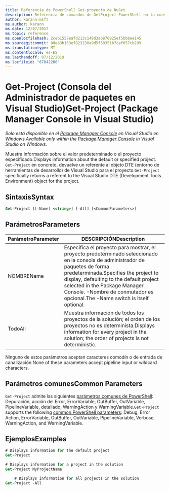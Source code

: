 ```yaml
---
title: Referencia de PowerShell Get-proyecto de NuGet
description: Referencia de comandos de GetProject PowerShell en la consola de administrador de paquetes de NuGet en Visual Studio.
author: karann-msft
ms.author: karann
ms.date: 12/07/2017
ms.topic: reference
ms.openlocfilehash: 2ceb1557eafd213c148d3ab870925ef5bbbee145
ms.sourcegitcommit: 0dea3b153ef823230a9d5f38351b7cef057cb299
ms.translationtype: MT
ms.contentlocale: es-ES
ms.lasthandoff: 07/12/2019
ms.locfileid: "67842280"
---
```

# <a name="get-project-package-manager-console-in-visual-studio"></a><span data-ttu-id="7ffa0-103">Get-Project (Consola del Administrador de paquetes en Visual Studio)</span><span class="sxs-lookup"><span data-stu-id="7ffa0-103">Get-Project (Package Manager Console in Visual Studio)</span></span>

<span data-ttu-id="7ffa0-104">*Solo está disponible en el [Package Manager Console](package-manager-console.md) en Visual Studio en Windows.*</span><span class="sxs-lookup"><span data-stu-id="7ffa0-104">*Available only within the [Package Manager Console](package-manager-console.md) in Visual Studio on Windows.*</span></span>

<span data-ttu-id="7ffa0-105">Muestra información sobre el valor predeterminado o el proyecto especificado.</span><span class="sxs-lookup"><span data-stu-id="7ffa0-105">Displays information about the default or specified project.</span></span> <span data-ttu-id="7ffa0-106">`Get-Project` en concreto, devuelve un referente al objeto DTE (entorno de herramientas de desarrollo) de Visual Studio para el proyecto.</span><span class="sxs-lookup"><span data-stu-id="7ffa0-106">`Get-Project` specifically returns a referent to the Visual Studio DTE (Development Tools Environment) object for the project.</span></span>

## <a name="syntax"></a><span data-ttu-id="7ffa0-107">Sintaxis</span><span class="sxs-lookup"><span data-stu-id="7ffa0-107">Syntax</span></span>

```ps
Get-Project [[-Name] <string>] [-All] [<CommonParameters>]
```

## <a name="parameters"></a><span data-ttu-id="7ffa0-108">Parámetros</span><span class="sxs-lookup"><span data-stu-id="7ffa0-108">Parameters</span></span>

| <span data-ttu-id="7ffa0-109">Parámetro</span><span class="sxs-lookup"><span data-stu-id="7ffa0-109">Parameter</span></span> | <span data-ttu-id="7ffa0-110">DESCRIPCIÓN</span><span class="sxs-lookup"><span data-stu-id="7ffa0-110">Description</span></span> |
| --- | --- |
| <span data-ttu-id="7ffa0-111">NOMBRE</span><span class="sxs-lookup"><span data-stu-id="7ffa0-111">Name</span></span> | <span data-ttu-id="7ffa0-112">Especifica el proyecto para mostrar, el proyecto predeterminado seleccionado en la consola de administrador de paquetes de forma predeterminada.</span><span class="sxs-lookup"><span data-stu-id="7ffa0-112">Specifies the project to display, defaulting to the default project selected in the Package Manager Console.</span></span> <span data-ttu-id="7ffa0-113">-Nombre de conmutador es opcional.</span><span class="sxs-lookup"><span data-stu-id="7ffa0-113">The -Name switch is itself optional.</span></span> |
| <span data-ttu-id="7ffa0-114">Todo</span><span class="sxs-lookup"><span data-stu-id="7ffa0-114">All</span></span> | <span data-ttu-id="7ffa0-115">Muestra información de todos los proyectos de la solución; el orden de los proyectos no es determinista.</span><span class="sxs-lookup"><span data-stu-id="7ffa0-115">Displays information for every project in the solution; the order of projects is not deterministic.</span></span> |

<span data-ttu-id="7ffa0-116">Ninguno de estos parámetros aceptan caracteres comodín o de entrada de canalización.</span><span class="sxs-lookup"><span data-stu-id="7ffa0-116">None of these parameters accept pipeline input or wildcard characters.</span></span>

## <a name="common-parameters"></a><span data-ttu-id="7ffa0-117">Parámetros comunes</span><span class="sxs-lookup"><span data-stu-id="7ffa0-117">Common Parameters</span></span>

<span data-ttu-id="7ffa0-118">`Get-Project` admite las siguientes [parámetros comunes de PowerShell](http://go.microsoft.com/fwlink/?LinkID=113216): Depuración, acción del Error, ErrorVariable, OutBuffer, OutVariable, PipelineVariable, detallado, WarningAction y WarningVariable.</span><span class="sxs-lookup"><span data-stu-id="7ffa0-118">`Get-Project` supports the following [common PowerShell parameters](http://go.microsoft.com/fwlink/?LinkID=113216): Debug, Error Action, ErrorVariable, OutBuffer, OutVariable, PipelineVariable, Verbose, WarningAction, and WarningVariable.</span></span>

## <a name="examples"></a><span data-ttu-id="7ffa0-119">Ejemplos</span><span class="sxs-lookup"><span data-stu-id="7ffa0-119">Examples</span></span>

```ps
# Displays information for the default project
Get-Project

# Displays information for a project in the solution
Get-Project MyProjectName

    # Displays information for all projects in the solution
Get-Project -All
```